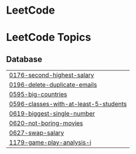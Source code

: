 # LeetCode
<!---LeetCode Topics Start-->
# LeetCode Topics
## Database
|  |
| ------- |
| [0176-second-highest-salary](https://github.com/z1one516/LeetCode/tree/master/0176-second-highest-salary) |
| [0196-delete-duplicate-emails](https://github.com/z1one516/LeetCode/tree/master/0196-delete-duplicate-emails) |
| [0595-big-countries](https://github.com/z1one516/LeetCode/tree/master/0595-big-countries) |
| [0596-classes-with-at-least-5-students](https://github.com/z1one516/LeetCode/tree/master/0596-classes-with-at-least-5-students) |
| [0619-biggest-single-number](https://github.com/z1one516/LeetCode/tree/master/0619-biggest-single-number) |
| [0620-not-boring-movies](https://github.com/z1one516/LeetCode/tree/master/0620-not-boring-movies) |
| [0627-swap-salary](https://github.com/z1one516/LeetCode/tree/master/0627-swap-salary) |
| [1179-game-play-analysis-i](https://github.com/z1one516/LeetCode/tree/master/1179-game-play-analysis-i) |
<!---LeetCode Topics End-->